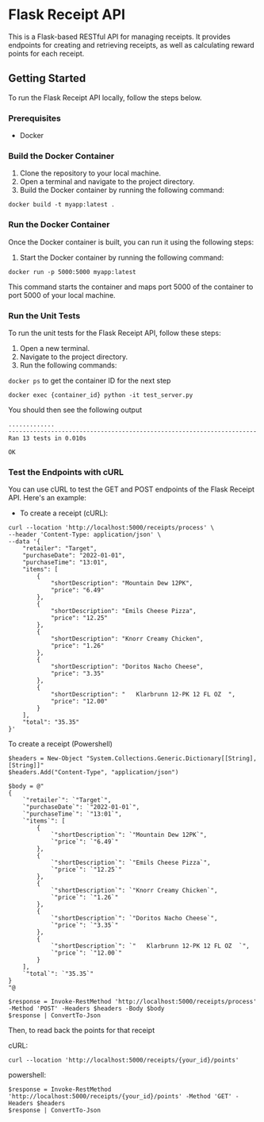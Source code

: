 # Flask Receipt API

This is a Flask-based RESTful API for managing receipts. It provides endpoints for creating and retrieving receipts, as well as calculating reward points for each receipt.

## Getting Started

To run the Flask Receipt API locally, follow the steps below.

### Prerequisites

- Docker

### Build the Docker Container

1. Clone the repository to your local machine.
2. Open a terminal and navigate to the project directory.
3. Build the Docker container by running the following command:

`docker build -t myapp:latest .`

### Run the Docker Container

Once the Docker container is built, you can run it using the following steps:

1. Start the Docker container by running the following command:

`docker run -p 5000:5000 myapp:latest`

This command starts the container and maps port 5000 of the container to port 5000 of your local machine.

### Run the Unit Tests

To run the unit tests for the Flask Receipt API, follow these steps:

1. Open a new terminal.
2. Navigate to the project directory.
3. Run the following commands:

`docker ps` to get the container ID for the next step

`docker exec {container_id} python -it test_server.py`

You should then see the following output

```
.............
----------------------------------------------------------------------
Ran 13 tests in 0.010s

OK
```

### Test the Endpoints with cURL

You can use cURL to test the GET and POST endpoints of the Flask Receipt API. Here's an example:

- To create a receipt (cURL):
```
curl --location 'http://localhost:5000/receipts/process' \
--header 'Content-Type: application/json' \
--data '{
    "retailer": "Target",
    "purchaseDate": "2022-01-01",
    "purchaseTime": "13:01",
    "items": [
        {
            "shortDescription": "Mountain Dew 12PK",
            "price": "6.49"
        },
        {
            "shortDescription": "Emils Cheese Pizza",
            "price": "12.25"
        },
        {
            "shortDescription": "Knorr Creamy Chicken",
            "price": "1.26"
        },
        {
            "shortDescription": "Doritos Nacho Cheese",
            "price": "3.35"
        },
        {
            "shortDescription": "   Klarbrunn 12-PK 12 FL OZ  ",
            "price": "12.00"
        }
    ],
    "total": "35.35"
}'
```

To create a receipt (Powershell)
```
$headers = New-Object "System.Collections.Generic.Dictionary[[String],[String]]"
$headers.Add("Content-Type", "application/json")

$body = @"
{
    `"retailer`": `"Target`",
    `"purchaseDate`": `"2022-01-01`",
    `"purchaseTime`": `"13:01`",
    `"items`": [
        {
            `"shortDescription`": `"Mountain Dew 12PK`",
            `"price`": `"6.49`"
        },
        {
            `"shortDescription`": `"Emils Cheese Pizza`",
            `"price`": `"12.25`"
        },
        {
            `"shortDescription`": `"Knorr Creamy Chicken`",
            `"price`": `"1.26`"
        },
        {
            `"shortDescription`": `"Doritos Nacho Cheese`",
            `"price`": `"3.35`"
        },
        {
            `"shortDescription`": `"   Klarbrunn 12-PK 12 FL OZ  `",
            `"price`": `"12.00`"
        }
    ],
    `"total`": `"35.35`"
}
"@

$response = Invoke-RestMethod 'http://localhost:5000/receipts/process' -Method 'POST' -Headers $headers -Body $body
$response | ConvertTo-Json
```


Then, to read back the points for that receipt

cURL:

`curl --location 'http://localhost:5000/receipts/{your_id}/points'`

powershell: 

```
$response = Invoke-RestMethod 'http://localhost:5000/receipts/{your_id}/points' -Method 'GET' -Headers $headers
$response | ConvertTo-Json
```


